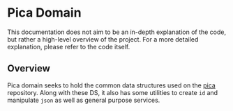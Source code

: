 # Pica Domain

This documentation does not aim to be an in-depth explanation of the code, but rather a high-level overview of the project.
For a more detailed explanation, please refer to the code itself.

## Overview

Pica domain seeks to hold the common data structures used on the [pica](https://github.com/picahq/pica) repository. Along with these DS, it also
has some utilities to create `id` and manipulate `json` as well as general purpose services.
